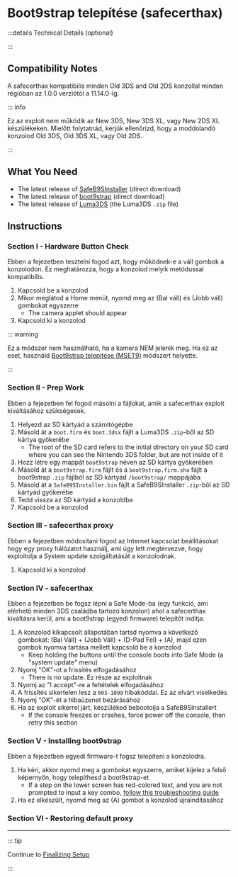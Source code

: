 # Boot9strap telepítése (safecerthax)

:::details Technical Details (optional)

:::

## Compatibility Notes

A safecerthax kompatibilis minden Old 3DS and Old 2DS konzollal minden régióban az 1.0.0 verziótól a 11.14.0-ig.

::: info

Ez az exploit nem működik az New 3DS, New 3DS XL, vagy New 2DS XL készülékeken. Mielőtt folytatnád, kérjük ellenőrizd, hogy a moddolandó konzolod Old 3DS, Old 3DS XL, vagy Old 2DS.

:::

## What You Need

- The latest release of [SafeB9SInstaller](https://github.com/d0k3/SafeB9SInstaller/releases/download/v0.0.7/SafeB9SInstaller-20170605-122940.zip) (direct download)
- The latest release of [boot9strap](https://github.com/SciresM/boot9strap/releases/download/1.4/boot9strap-1.4.zip) (direct download)
- The latest release of [Luma3DS](https://github.com/LumaTeam/Luma3DS/releases/latest) (the Luma3DS `.zip` file)

## Instructions

### Section I - Hardware Button Check

Ebben a fejezetben tesztelni fogod azt, hogy működnek-e a váll gombok a konzolodon. Ez meghatározza, hogy a konzolod melyik metódussal kompatibilis.

1. Kapcsold be a konzolod
2. Mikor meglátod a Home menüt, nyomd meg az (Bal váll) és (Jobb váll) gombokat egyszerre
   - The camera applet should appear
3. Kapcsold ki a konzolod

::: warning

Ez a módszer nem használható, ha a kamera NEM jelenik meg. Ha ez az eset, használd [Boot9strap telepítése (MSET9)](installing-boot9strap-\(mset9\)) módszert helyette.

:::

### Section II - Prep Work

Ebben a fejezetben fel fogod másolni a fájlokat, amik a safecerthax exploit kiváltásához szükségesek.

1. Helyezd az SD kártyád a számítógépbe
2. Másold át a `boot.firm` és `boot.3dsx` fájlt a Luma3DS `.zip`-ből az SD kártya gyökerébe
   - The root of the SD card refers to the initial directory on your SD card where you can see the Nintendo 3DS folder, but are not inside of it
3. Hozz létre egy mappát `boot9strap` néven az SD kártya gyökerében
4. Másold át a `boot9strap.firm` fájlt és a `boot9strap.firm.sha` fájlt a boot9strap `.zip` fájlból az SD kártyád `/boot9strap/` mappájába
5. Másold át a `SafeB9SInstaller.bin` fájlt a SafeB9SInstaller `.zip`-ből az SD kártyád gyökerébe
6. Tedd vissza az SD kártyád a konzoldba
7. Kapcsold be a konzolod

### Section III - safecerthax proxy

Ebben a fejezetben módosítani fogod az Internet kapcsolat beállításokat hogy egy proxy hálózatot használj, ami úgy lett megtervezve, hogy exploitolja a System update szolgáltatását a konzolodnak.

<!--@include: ./_include/addproxy.md -->

1. Kapcsold ki a konzolod

### Section IV - safecerthax

Ebben a fejezetben be fogsz lépni a Safe Mode-ba (egy funkció, ami elérhető minden 3DS családba tartozó konzolon) ahol a safecerthax kiváltásra kerül, ami a boot9strap (egyedi firmware) telepítőt indítja.

1. A konzolod kikapcsolt állapotában tartsd nyomva a következő gombokat: (Bal Váll) + (Jobb Váll) + (D-Pad Fel) + (A), majd ezen gombok nyomva tartása mellett kapcsold be a konzolod
   - Keep holding the buttons until the console boots into Safe Mode (a "system update" menu)
2. Nyomj "OK"-ot a frissítés elfogadásához
   - There is no update. Ez része az exploitnak
3. Nyomj az "I accept"-re a feltételek elfogadásához
4. A frissítés sikertelen lesz a `003-1099` hibakóddal. Ez az elvárt viselkedés
5. Nyomj "OK"-ét a hibaüzenet bezárásához
6. Ha az exploit sikerrel járt, készüléked bebootolja a SafeB9SInstallert
   - If the console freezes or crashes, force power off the console, then retry this section

### Section V - Installing boot9strap

Ebben a fejezetben egyedi firmware-t fogsz telepíteni a konzolodra.

1. Ha kéri, akkor nyomd meg a gombokat egyszerre, amiket kijelez a felső képernyőn, hogy telepíthesd a boot9strap-et
   - If a step on the lower screen has red-colored text, and you are not prompted to input a key combo, [follow this troubleshooting guide](troubleshooting#issues-with-safeb9sinstaller)
2. Ha ez elkészült, nyomd meg az (A) gombot a konzolod újraindításához

<!--@include: ./_include/configure-luma3ds.md -->

<!--@include: ./_include/luma3ds-installed-note.md -->

### Section VI - Restoring default proxy

<!--@include: ./_include/rmproxy.md -->

___

::: tip

Continue to [Finalizing Setup](finalizing-setup)

:::
